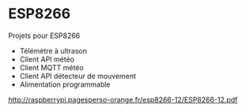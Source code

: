 # ESP8266

Projets pour ESP8266
- Télémètre à ultrason
- Client API météo
- Client MQTT météo
- Client API détecteur de mouvement
- Alimentation programmable


http://raspberrypi.pagesperso-orange.fr/esp8266-12/ESP8266-12.pdf
